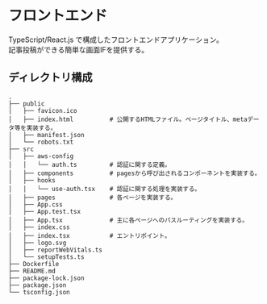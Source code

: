 # フロントエンド

TypeScript/React.js で構成したフロントエンドアプリケーション。  
記事投稿ができる簡単な画面IFを提供する。

## ディレクトリ構成

    .
    ├── public
    │   ├── favicon.ico
    │   ├── index.html          # 公開するHTMLファイル。ページタイトル、metaデータ等を実装する。
    │   ├── manifest.json
    │   └── robots.txt
    ├── src
    │   ├── aws-config
    │   │   └── auth.ts         # 認証に関する定義。
    │   ├── components          # pagesから呼び出されるコンポーネントを実装する。
    │   ├── hooks
    │   │   └── use-auth.tsx    # 認証に関する処理を実装する。
    │   ├── pages               # 各ページを実装する。
    │   ├── App.css
    │   ├── App.test.tsx
    │   ├── App.tsx             # 主に各ページへのパスルーティングを実装する。
    │   ├── index.css
    │   ├── index.tsx           # エントリポイント。
    │   ├── logo.svg
    │   ├── reportWebVitals.ts
    │   └── setupTests.ts
    ├── Dockerfile
    ├── README.md
    ├── package-lock.json
    ├── package.json
    └── tsconfig.json
